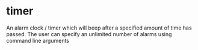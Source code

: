# timer
An alarm clock / timer which will beep after a specified amount of time has passed. The user can specify an unlimited number of alarms using command line arguments
